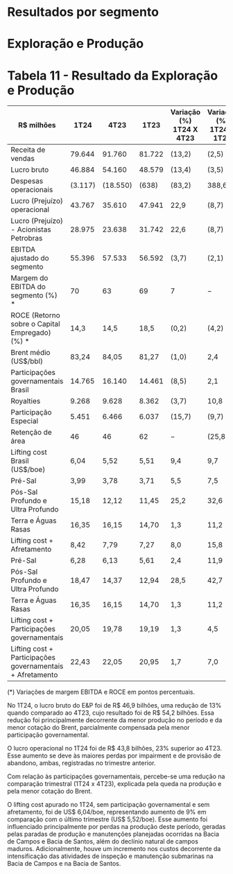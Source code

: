# Resultados por segmento

# Exploração e Produção

# Tabela 11 - Resultado da Exploração e Produção

|R$ milhões|1T24|4T23|1T23|Variação (%) 1T24 X 4T23|Variação (%) 1T24 X 1T23|
|---|---|---|---|---|---|
|Receita de vendas|79.644|91.760|81.722|(13,2)|(2,5)|
|Lucro bruto|46.884|54.160|48.579|(13,4)|(3,5)|
|Despesas operacionais|(3.117)|(18.550)|(638)|(83,2)|388,6|
|Lucro (Prejuízo) operacional|43.767|35.610|47.941|22,9|(8,7)|
|Lucro (Prejuízo) - Acionistas Petrobras|28.975|23.638|31.742|22,6|(8,7)|
|EBITDA ajustado do segmento|55.396|57.533|56.592|(3,7)|(2,1)|
|Margem do EBITDA do segmento (%) *|70|63|69|7|−|
|ROCE (Retorno sobre o Capital Empregado) (%) *|14,3|14,5|18,5|(0,2)|(4,2)|
|Brent médio (US$/bbl)|83,24|84,05|81,27|(1,0)|2,4|
|Participações governamentais Brasil|14.765|16.140|14.461|(8,5)|2,1|
|Royalties|9.268|9.628|8.362|(3,7)|10,8|
|Participação Especial|5.451|6.466|6.037|(15,7)|(9,7)|
|Retenção de área|46|46|62|−|(25,8)|
|Lifting cost Brasil (US$/boe)|6,04|5,52|5,51|9,4|9,7|
|Pré-Sal|3,99|3,78|3,71|5,5|7,5|
|Pós-Sal Profundo e Ultra Profundo|15,18|12,12|11,45|25,2|32,6|
|Terra e Águas Rasas|16,35|16,15|14,70|1,3|11,2|
|Lifting cost + Afretamento|8,42|7,79|7,27|8,0|15,8|
|Pré-Sal|6,28|6,13|5,61|2,4|11,9|
|Pós-Sal Profundo e Ultra Profundo|18,47|14,37|12,94|28,5|42,7|
|Terra e Águas Rasas|16,35|16,15|14,70|1,3|11,2|
|Lifting cost + Participações governamentais|20,05|19,78|19,19|1,3|4,5|
|Lifting cost + Participações governamentais + Afretamento|22,43|22,05|20,95|1,7|7,0|

(*) Variações de margem EBITDA e ROCE em pontos percentuais.

No 1T24, o lucro bruto do E&P foi de R$ 46,9 bilhões, uma redução de 13% quando comparado ao 4T23, cujo resultado foi de R$ 54,2 bilhões. Essa redução foi principalmente decorrente da menor produção no período e da menor cotação do Brent, parcialmente compensada pela menor participação governamental.

O lucro operacional no 1T24 foi de R$ 43,8 bilhões, 23% superior ao 4T23. Esse aumento se deve às maiores perdas por impairment e de provisão de abandono, ambas, registradas no trimestre anterior.

Com relação às participações governamentais, percebe-se uma redução na comparação trimestral (1T24 x 4T23), explicada pela queda na produção e pela menor cotação do Brent.

O lifting cost apurado no 1T24, sem participação governamental e sem afretamento, foi de US$ 6,04/boe, representando aumento de 9% em comparação com o último trimestre (US$ 5,52/boe). Esse aumento foi influenciado principalmente por perdas na produção deste período, geradas pelas paradas de produção e manutenções planejadas ocorridas na Bacia de Campos e Bacia de Santos, além do declínio natural de campos maduros. Adicionalmente, houve um incremento nos custos decorrente da intensificação das atividades de inspeção e manutenção submarinas na Bacia de Campos e na Bacia de Santos.